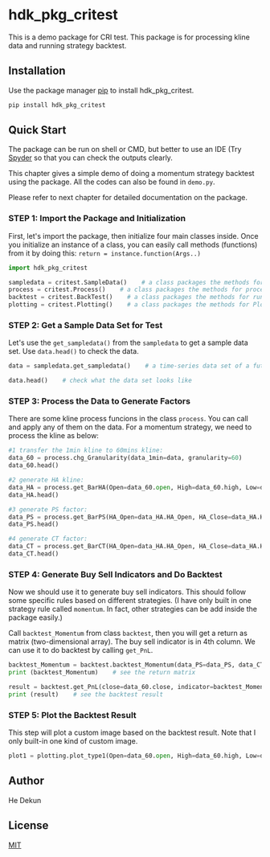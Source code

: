 # hdk_pkg_critest

This is a demo package for CRI test. 
This package is for processing kline data and running strategy backtest. 

## Installation

Use the package manager [pip](https://pip.pypa.io/en/stable/) to install hdk_pkg_critest.

```bash
pip install hdk_pkg_critest
```

## Quick Start

The package can be run on shell or CMD, but better to use an IDE (Try [Spyder](https://www.spyder-ide.org/) so that you can check the outputs clearly. 

This chapter gives a simple demo of doing a momentum strategy backtest using the package. All the codes can also be found in `demo.py`.

Please refer to next chapter for detailed documentation on the package.

### STEP 1: Import the Package and Initialization

First, let's import the package, then initialize four main classes inside. 
Once you initialize an instance of a class, you can easily call methods (functions) from it by doing this: `return = instance.function(Args..)`

```python
import hdk_pkg_critest

sampledata = critest.SampleData()    # a class packages the methods for fetching the sample data set
process = critest.Process()    # a class packages the methods for processing data
backtest = critest.BackTest()    # a class packages the methods for running backtesting
plotting = critest.Plotting()    # a class packages the methods for Plotting the backtest results

```

### STEP 2: Get a Sample Data Set for Test

Let's use the `get_sampledata()` from the `sampledata` to get a sample data set. Use `data.head()` to check the data.

```python
data = sampledata.get_sampledata()    # a time-series data set of a future's kline 

data.head()    # check what the data set looks like
```

### STEP 3: Process the Data to Generate Factors

There are some kline process funcions in the class `process`. You can call and apply any of them on the data. For a momentum strategy, we need to process the kline as below:

```python
#1 transfer the 1min kline to 60mins kline:
data_60 = process.chg_Granularity(data_1min=data, granularity=60)
data_60.head() 

#2 generate HA kline:
data_HA = process.get_BarHA(Open=data_60.open, High=data_60.high, Low=data_60.low, Close=data_60.close)
data_HA.head() 

#3 generate PS factor:
data_PS = process.get_BarPS(HA_Open=data_HA.HA_Open, HA_Close=data_HA.HA_Close, HA_PS_Lookback=20, PS_pct_level=[0.35, 0.5, 0.95, 0.97], combine=False)
data_PS.head() 

#4 generate CT factor:
data_CT = process.get_BarCT(HA_Open=data_HA.HA_Open, HA_Close=data_HA.HA_Close, HA_PS=data_PS, bar_pass_cut=2, ps_pass_cut=2)
data_CT.head() 
```

### STEP 4: Generate Buy Sell Indicators and Do Backtest

Now we should use it to generate buy sell indicators. This should follow some specific rules based on different strategies. 
(I have only built in one strategy rule called `momentum`. In fact, other strategies can be add inside the package easily.) 

Call `backtest_Momentum` from class `backtest`, then you will get a return as matrix (two-dimensional array). 
The buy sell indicator is in 4th column. We can use it to do backtest by calling `get_PnL`.

```python
backtest_Momentum = backtest.backtest_Momentum(data_PS=data_PS, data_CT=data_CT.bar_idx_live)
print (backtest_Momentum)    # see the return matrix

result = backtest.get_PnL(close=data_60.close, indicator=backtest_Momentum[:,2], cost=0.15/100, sharpe_frequency=365*2, beta=1)
print (result)    # see the backtest result
```

### STEP 5: Plot the Backtest Result

This step will plot a custom image based on the backtest result. Note that I only built-in one kind of custom image.

```python
plot1 = plotting.plot_type1(Open=data_60.open, High=data_60.high, Low=data_60.low, Close=data_60.close, indicator=backtest_Momentum[:,2], result=result)
```

## Author
He Dekun

## License
[MIT](https://choosealicense.com/licenses/mit/)

